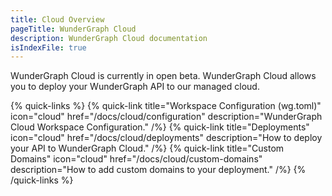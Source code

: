 ```yaml
---
title: Cloud Overview
pageTitle: WunderGraph Cloud
description: WunderGraph Cloud documentation
isIndexFile: true
---
```


WunderGraph Cloud is currently in open beta.
WunderGraph Cloud allows you to deploy your WunderGraph API to our managed cloud.

{% quick-links %}
{% quick-link title="Workspace Configuration (wg.toml)" icon="cloud" href="/docs/cloud/configuration" description="WunderGraph Cloud Workspace Configuration." /%}
{% quick-link title="Deployments" icon="cloud" href="/docs/cloud/deployments" description="How to deploy your API to WunderGraph Cloud." /%}
{% quick-link title="Custom Domains" icon="cloud" href="/docs/cloud/custom-domains" description="How to add custom domains to your deployment." /%}
{% /quick-links %}

